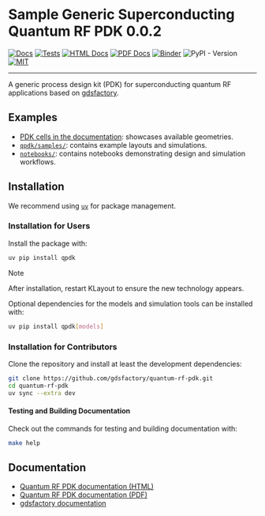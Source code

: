# Sample Generic Superconducting Quantum RF PDK 0.0.2

[![Docs](https://github.com/gdsfactory/quantum-rf-pdk/actions/workflows/pages.yml/badge.svg)](https://gdsfactory.github.io/quantum-rf-pdk/)
[![Tests](https://github.com/gdsfactory/quantum-rf-pdk/actions/workflows/test.yml/badge.svg)](https://github.com/gdsfactory/quantum-rf-pdk/actions/workflows/test.yml)
[![HTML Docs](https://img.shields.io/badge/%F0%9F%93%84_HTML-Docs-blue?style=flat)](https://gdsfactory.github.io/quantum-rf-pdk/)
[![PDF Docs](https://img.shields.io/badge/%F0%9F%93%84_PDF-Docs-blue?style=flat&logo=adobeacrobatreader)](https://gdsfactory.github.io/quantum-rf-pdk/qpdk.pdf)
[![Binder](https://mybinder.org/badge_logo.svg)](https://mybinder.org/v2/gh/gdsfactory/quantum-rf-pdk/HEAD)
![PyPI - Version](https://img.shields.io/pypi/v/qpdk?color=blue)
[![MIT](https://img.shields.io/github/license/gdsfactory/quantum-rf-pdk)](https://choosealicense.com/licenses/mit/)

______________________________________________________________________

A generic process design kit (PDK) for superconducting quantum RF applications based on
[gdsfactory](https://gdsfactory.github.io/gdsfactory/).

## Examples

- [PDK cells in the documentation](https://gdsfactory.github.io/quantum-rf-pdk/cells.html): showcases available
  geometries.
- [`qpdk/samples/`](qpdk/samples): contains example layouts and simulations.
- [`notebooks/`](notebooks): contains notebooks demonstrating design and simulation workflows.

## Installation

We recommend using [`uv`](https://astral.sh/uv/) for package management.

### Installation for Users

Install the package with:

```bash
uv pip install qpdk
```

> [!NOTE]
> After installation, restart KLayout to ensure the new technology appears.

Optional dependencies for the models and simulation tools can be installed with:

```bash
uv pip install qpdk[models]
```

### Installation for Contributors

Clone the repository and install at least the development dependencies:

```bash
git clone https://github.com/gdsfactory/quantum-rf-pdk.git
cd quantum-rf-pdk
uv sync --extra dev
```

#### Testing and Building Documentation

Check out the commands for testing and building documentation with:

```bash
make help
```

## Documentation

- [Quantum RF PDK documentation (HTML)](https://gdsfactory.github.io/quantum-rf-pdk/)
- [Quantum RF PDK documentation (PDF)](https://gdsfactory.github.io/quantum-rf-pdk/qpdk.pdf)
- [gdsfactory documentation](https://gdsfactory.github.io/gdsfactory/)
